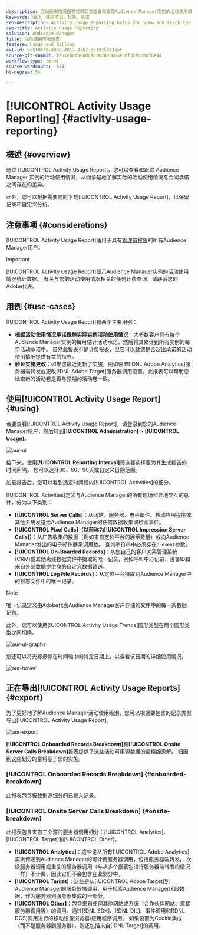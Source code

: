 ```yaml
---
description: 活动使用情况报表可帮助您查看和跟踪Audience Manager实例的活动使用情况，以便您可以将实际使用情况与合同承诺进行比较。
keywords: 活动、使用情况、报表、承诺
seo-description: Activity Usage Reporting helps you view and track the activity usage for your Audience Manager instance, so you can compare your actual usage to your contractual commitment.
seo-title: Activity Usage Reporting
solution: Audience Manager
title: 活动使用情况报表
feature: Usage and Billing
exl-id: 0c5f04c6-d008-4817-9c67-cd39350b3aaf
source-git-commit: fe01ebac8c0d0ad3630d3853e0bf32f0b00f6a44
workflow-type: tm+mt
source-wordcount: '638'
ht-degree: 5%

---
```


# [!UICONTROL Activity Usage Reporting] {#activity-usage-reporting}

## 概述 {#overview}

通过 [!UICONTROL Activity Usage Report]，您可以查看和跟踪 Audience Manager 实例的活动使用情况，从而清楚地了解实际的活动使用情况与合同承诺之间存在的差异。

此外，您可以根据需要随时下载[!UICONTROL Activity Usage Report]，以保留记录和自定义分析。

## 注意事项 {#considerations}

[!UICONTROL Activity Usage Report]适用于具有[管理员权限](edit-account-settings.md)的所有Audience Manager用户。

>[!IMPORTANT]
>
>[!UICONTROL Activity Usage Report]显示Audience Manager实例的活动使用情况统计数据。 有关与您的活动使用情况相关的任何计费查询，请联系您的Adobe代表。

## 用例 {#use-cases}

[!UICONTROL Activity Usage Report]有两个主要用例：

* **根据活动使用情况承诺跟踪实际实例活动使用情况**：大多数客户具有每个Audience Manager实例的每月估计活动承诺，然后将其累计到所有实例的每年活动承诺中。 虽然此报表不是计费报表，但它可以就您是否超出承诺的活动使用情况提供有益的指导。
* **验证实施更改**：如果您最近更新了实施，例如设置[!DNL Adobe Analytics]服务器端转发或更改[!DNL Adobe Target]服务器调用设置，此报表可以帮助您检查新的活动卷是否与预期的活动卷一致。

## 使用[!UICONTROL Activity Usage Report] {#using}

若要查看[!UICONTROL Activity Usage Report]，请登录到您的Audience Manager帐户，然后转到&#x200B;**[!UICONTROL Administration]** > **[!UICONTROL Usage]**。

![aur-ui](assets/aur-ui.png)

接下来，使用&#x200B;**[!UICONTROL Reporting Interval]**&#x200B;筛选器选择要为其生成报告的时间间隔。 您可以选择30、60、90天或自定义日期范围。

加载报告后，您可以看到选定时间段内[!UICONTROL Activities]的细分。

[!UICONTROL Activities]定义与Audience Manager的所有现场和异地交互的总计，分为以下类别：

* **[!UICONTROL Server Calls]**：从网站、服务器、电子邮件、移动应用程序或其他系统发送给Audience Manager的任何数据收集或检索事件。
* **[!UICONTROL Pixel Calls]（以前称为[!UICONTROL Impression Server Calls]）**：从广告收集的数据（例如来自定位平台的展示数量）或向Audience Manager发出的电子邮件展示调用数。 查询字符串中必须存在`d_event`参数。
* **[!UICONTROL On-Boarded Records]**：从您自己的客户关系管理系统(CRM)或其他离线数据文件中摄取的唯一记录，例如呼叫中心记录、设备ID和来自外部数据提供商的自定义数据馈送。
* **[!UICONTROL Log File Records]**：从定位平台摄取到Audience Manager中的日志文件中的唯一记录。

>[!NOTE]
>
>唯一记录定义由Adobe代表Audience Manager客户存储的文件中的每一条数据记录。

此外，您可以使用[!UICONTROL Activity Usage Trends]图形类型在两个图形类型之间切换。

![aur-ui-graphs](assets/aur-ui-graphs.png)

您还可以将光标悬停在时间轴中的特定日期上，以查看该日期的详细使用情况。

![aur-hover](assets/aur-hover.png)

## 正在导出[!UICONTROL Activity Usage Reports] {#export}

为了更好地了解Audience Manager活动使用级别，您可以根据要包含的记录类型导出[!UICONTROL Activity Usage Report]。

![aur-export](assets/aur-export.png)

**[!UICONTROL Onboarded Records Breakdown]**&#x200B;和&#x200B;**[!UICONTROL Onsite Server Calls Breakdown]**&#x200B;报表提供了这些活动可用源数据的最精细见解。 归因到这些划分的量将基于您的实施。

### [!UICONTROL Onboarded Records Breakdown] {#onboarded-breakdown}

此报表包含按数据源细分的已载入记录。

### [!UICONTROL Onsite Server Calls Breakdown] {#onsite-breakdown}

此报表包含来自三个源的服务器调用细分：[!UICONTROL Analytics]、[!UICONTROL Target]和[!UICONTROL Other]。

* **[!UICONTROL Analytics]**：这些是从所有[!UICONTROL Adobe Analytics]实例传递到Audience Manager的可计费服务器调用，包括服务器端转发。 次级服务器调用或重复的服务器调用（与从多个报表包进行服务器端转发的情况一样）不计费，因此它们不会包含在此划分中。
* **[!UICONTROL Target]**：这些是从[!UICONTROL Adobe Target]到Audience Manager的服务器端调用，用于检索Audience Manager区段数据，作为服务器到服务器集成的一部分。
* **[!UICONTROL Other]**：包含来自任何其他网站或系统（合作伙伴网站、直接服务器调用等）的调用、通过[!DNL SDK]、[!DNL DIL]、事件调用和[!DNL DCS]调用进行的移动设备浏览器/应用程序调用。 如果设置为Cookie集成（而不是服务器到服务器），则还包括来自[!DNL Target]的调用。
